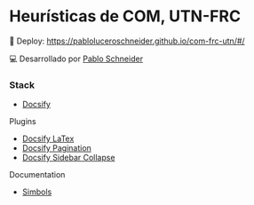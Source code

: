 # Heurísticas de COM, UTN-FRC

🚀 Deploy: https://pabloluceroschneider.github.io/com-frc-utn/#/

💻 Desarrollado por [Pablo Schneider](https://www.linkedin.com/in/pabloschneider/)

### Stack

- [Docsify](https://docsify.js.org/#/configuration)

Plugins

- [Docsify LaTex](https://scruel.github.io/docsify-latex/#/)
- [Docsify Pagination](https://github.com/imyelo/docsify-pagination)
- [Docsify Sidebar Collapse](https://github.com/iPeng6/docsify-sidebar-collapse#readme)

Documentation

- [Simbols](https://www.bearnok.com/grva/it/knowledge/software/mathjax)
